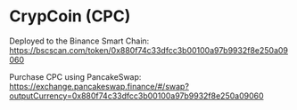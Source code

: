# CrypCoin (CPC)

Deployed to the Binance Smart Chain:
https://bscscan.com/token/0x880f74c33dfcc3b00100a97b9932f8e250a09060

Purchase CPC using PancakeSwap:
https://exchange.pancakeswap.finance/#/swap?outputCurrency=0x880f74c33dfcc3b00100a97b9932f8e250a09060
